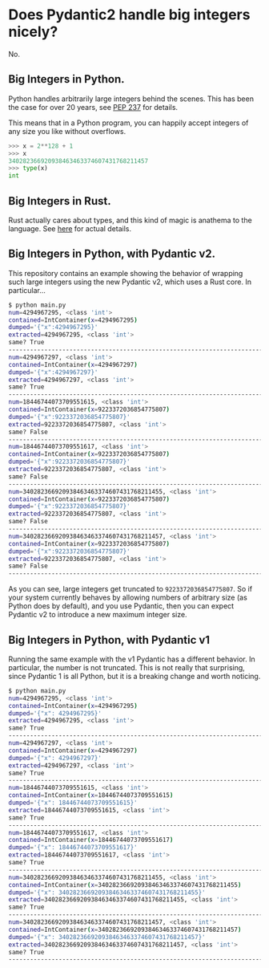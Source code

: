 # Does Pydantic2 handle big integers nicely?

No.

## Big Integers in Python.

Python handles arbitrarily large integers behind the scenes.
This has been the case for over 20 years, see [PEP 237](https://peps.python.org/pep-0237/) for details.

This means that in a Python program, you can happily accept integers of any size you like without overflows.

```python
>>> x = 2**128 + 1
>>> x
340282366920938463463374607431768211457
>>> type(x)
int
```

## Big Integers in Rust.

Rust actually cares about types, and this kind of magic is anathema to the language.
See [here](https://doc.rust-lang.org/book/ch03-02-data-types.html) for actual details.

## Big Integers in Python, with Pydantic v2.

This repository contains an example showing the behavior of wrapping such large integers using the new Pydantic v2, which uses a Rust core.
In particular...

```bash
$ python main.py
num=4294967295, <class 'int'>
contained=IntContainer(x=4294967295)
dumped='{"x":4294967295}'
extracted=4294967295, <class 'int'>
same? True
--------------------------------------------------------------------------------
num=4294967297, <class 'int'>
contained=IntContainer(x=4294967297)
dumped='{"x":4294967297}'
extracted=4294967297, <class 'int'>
same? True
--------------------------------------------------------------------------------
num=18446744073709551615, <class 'int'>
contained=IntContainer(x=9223372036854775807)
dumped='{"x":9223372036854775807}'
extracted=9223372036854775807, <class 'int'>
same? False
--------------------------------------------------------------------------------
num=18446744073709551617, <class 'int'>
contained=IntContainer(x=9223372036854775807)
dumped='{"x":9223372036854775807}'
extracted=9223372036854775807, <class 'int'>
same? False
--------------------------------------------------------------------------------
num=340282366920938463463374607431768211455, <class 'int'>
contained=IntContainer(x=9223372036854775807)
dumped='{"x":9223372036854775807}'
extracted=9223372036854775807, <class 'int'>
same? False
--------------------------------------------------------------------------------
num=340282366920938463463374607431768211457, <class 'int'>
contained=IntContainer(x=9223372036854775807)
dumped='{"x":9223372036854775807}'
extracted=9223372036854775807, <class 'int'>
same? False
--------------------------------------------------------------------------------
```

As you can see, large integers get truncated to `9223372036854775807`.
So if your system currently behaves by allowing numbers of arbitrary size (as Python does by default), and you use Pydantic, then you can expect Pydantic v2 to introduce a new maximum integer size.

## Big Integers in Python, with Pydantic v1

Running the same example with the v1 Pydantic has a different behavior.
In particular, the number is not truncated.
This is not really that surprising, since Pydantic 1 is all Python, but it is a breaking change and worth noticing.

```bash
$ python main.py 
num=4294967295, <class 'int'>
contained=IntContainer(x=4294967295)
dumped='{"x": 4294967295}'
extracted=4294967295, <class 'int'>
same? True
--------------------------------------------------------------------------------
num=4294967297, <class 'int'>
contained=IntContainer(x=4294967297)
dumped='{"x": 4294967297}'
extracted=4294967297, <class 'int'>
same? True
--------------------------------------------------------------------------------
num=18446744073709551615, <class 'int'>
contained=IntContainer(x=18446744073709551615)
dumped='{"x": 18446744073709551615}'
extracted=18446744073709551615, <class 'int'>
same? True
--------------------------------------------------------------------------------
num=18446744073709551617, <class 'int'>
contained=IntContainer(x=18446744073709551617)
dumped='{"x": 18446744073709551617}'
extracted=18446744073709551617, <class 'int'>
same? True
--------------------------------------------------------------------------------
num=340282366920938463463374607431768211455, <class 'int'>
contained=IntContainer(x=340282366920938463463374607431768211455)
dumped='{"x": 340282366920938463463374607431768211455}'
extracted=340282366920938463463374607431768211455, <class 'int'>
same? True
--------------------------------------------------------------------------------
num=340282366920938463463374607431768211457, <class 'int'>
contained=IntContainer(x=340282366920938463463374607431768211457)
dumped='{"x": 340282366920938463463374607431768211457}'
extracted=340282366920938463463374607431768211457, <class 'int'>
same? True
--------------------------------------------------------------------------------
```
